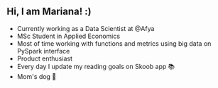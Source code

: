 ## Hi, I am Mariana! :)


* Currently working as a Data Scientist at @Afya
* MSc Student in Applied Economics
* Most of time working with functions and metrics using big data on PySpark interface
* Product enthusiast
* Every day I update my reading goals on Skoob app 📚
* Mom's dog 🐶


